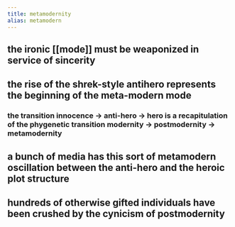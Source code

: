 ```yaml
---
title: metamodernity
alias: metamodern
---
```


## the ironic [[mode]] must be weaponized in service of sincerity
## the rise of the shrek-style antihero represents the beginning of the meta-modern mode
### the transition innocence -> anti-hero -> hero is a recapitulation of the phygenetic transition modernity -> postmodernity -> metamodernity
## a bunch of media has this sort of metamodern oscillation between the anti-hero and the heroic plot structure
## hundreds of otherwise gifted individuals have been crushed by the cynicism of postmodernity
